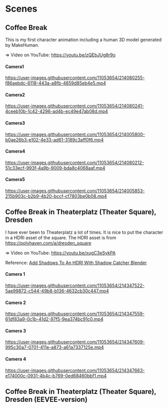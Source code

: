 # Scenes

## Coffee Break

This is my first character animation including a human 3D model generated by MakeHuman.

=> Video on YouTube: https://youtu.be/zQEbJUg8r9o

#### Camera1

https://user-images.githubusercontent.com/11053654/214080255-f86aebdc-6118-443a-a8fb-4859d85eb4e5.mp4

#### Camera2

https://user-images.githubusercontent.com/11053654/214080241-4ceeb10b-1c42-4296-ad4b-ec49e47ab08d.mp4

#### Camera3

https://user-images.githubusercontent.com/11053654/214005800-b0ae26b3-e102-4e33-ad61-3189c3aff0f6.mp4

#### Camera4

https://user-images.githubusercontent.com/11053654/214080212-51c33ecf-993f-4a9b-9009-bda8c4068aaf.mp4

#### Camera5

https://user-images.githubusercontent.com/11053654/214005853-215b903c-b2b9-4b20-bccf-cf7803be0b08.mp4

## Coffee Break in Theaterplatz (Theater Square), Dresden

I have ever been to Theaterplatz a lot of times. It is nice to put the character in a HDRI asset of the square. The HDRI asset is from https://polyhaven.com/a/dresden_square

=> Video on YouTube: https://youtu.be/xugC3eSykPA

Reference: [Add Shadows To An HDRI With Shadow Catcher Blender](https://www.youtube.com/watch?v=KBCZBsV-GbA)

#### Camera 1

https://user-images.githubusercontent.com/11053654/214347522-5ae99872-c544-49b8-b136-4632cb30c447.mp4

#### Camera 2

https://user-images.githubusercontent.com/11053654/214347559-61df83a9-0c1b-41d2-97f5-9ea374bc91c0.mp4

#### Camera 3

https://user-images.githubusercontent.com/11053654/214347609-995c30a7-0701-411e-a873-a61a7337125e.mp4

#### Camera 4

https://user-images.githubusercontent.com/11053654/214347663-e174000c-0931-4b4c-b769-0ed68460bbf1.mp4

## Coffee Break in Theaterplatz (Theater Square), Dresden (EEVEE-version)





